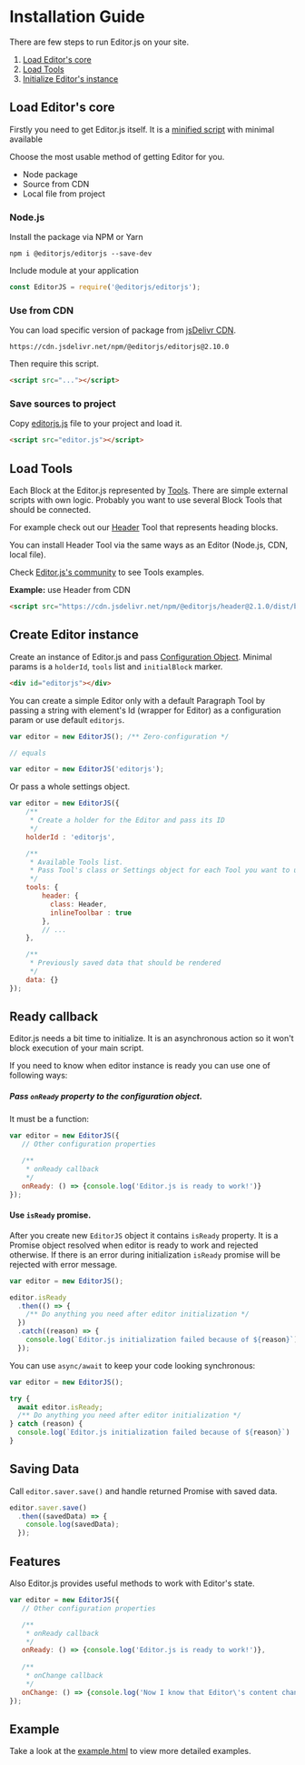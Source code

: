 # Installation Guide

There are few steps to run Editor.js on your site.

1. [Load Editor's core](#load-editors-core)
2. [Load Tools](#load-tools)
3. [Initialize Editor's instance](#create-editor-instance)

## Load Editor's core

Firstly you need to get Editor.js itself. It is a [minified script](../dist/editor.js) with minimal available

Choose the most usable method of getting Editor for you.

- Node package
- Source from CDN
- Local file from project

### Node.js

Install the package via NPM or Yarn

```shell
npm i @editorjs/editorjs --save-dev
```

Include module at your application 

```javascript
const EditorJS = require('@editorjs/editorjs');
```

### Use from CDN

You can load specific version of package from [jsDelivr CDN](https://www.jsdelivr.com/package/npm/@editorjs/editorjs).

`https://cdn.jsdelivr.net/npm/@editorjs/editorjs@2.10.0`

Then require this script.

```html
<script src="..."></script>
```

### Save sources to project

Copy [editorjs.js](../dist/editor.js) file to your project and load it.

```html
<script src="editor.js"></script>
```

## Load Tools

Each Block at the Editor.js represented by [Tools](tools.md). There are simple external scripts with own logic. Probably you want to use several Block Tools that should be connected.

For example check out our [Header](https://github.com/editorjs/header) Tool that represents heading blocks.

You can install Header Tool via the same ways as an Editor (Node.js, CDN, local file).

Check [Editor.js's community](https://github.com/editorjs) to see Tools examples.

**Example:** use Header from CDN

```html
<script src="https://cdn.jsdelivr.net/npm/@editorjs/header@2.1.0/dist/bundle.js"></script>
```

## Create Editor instance

Create an instance of Editor.js and pass [Configuration Object](../src/types-internal/editor-config.ts). 
Minimal params is a `holderId`, `tools` list and `initialBlock` marker.

```html
<div id="editorjs"></div>
```

You can create a simple Editor only with a default Paragraph Tool by passing a string with element's Id (wrapper for Editor) as a configuration param or use default `editorjs`.

```javascript
var editor = new EditorJS(); /** Zero-configuration */

// equals

var editor = new EditorJS('editorjs');
````

Or pass a whole settings object.

```javascript
var editor = new EditorJS({
    /**
     * Create a holder for the Editor and pass its ID
     */
    holderId : 'editorjs',

    /**
     * Available Tools list.
     * Pass Tool's class or Settings object for each Tool you want to use
     */
    tools: {
        header: {
          class: Header,
          inlineToolbar : true
        },
        // ...
    },

    /**
     * Previously saved data that should be rendered
     */
    data: {}
});
```

## Ready callback

Editor.js needs a bit time to initialize. It is an asynchronous action so it won't block execution of your main script.

If you need to know when editor instance is ready you can use one of following ways:

##### Pass `onReady` property to the configuration object. 

It must be a function:

```javascript
var editor = new EditorJS({
   // Other configuration properties

   /**
    * onReady callback
    */
   onReady: () => {console.log('Editor.js is ready to work!')}
});
```

#### Use `isReady` promise.

After you create new `EditorJS` object it contains `isReady` property.
It is a Promise object resolved when editor is ready to work and rejected otherwise.
If there is an error during initialization `isReady` promise will be rejected with error message.

```javascript
var editor = new EditorJS();

editor.isReady
  .then(() => {
    /** Do anything you need after editor initialization */
  })
  .catch((reason) => {
    console.log(`Editor.js initialization failed because of ${reason}`)
  });
```

You can use `async/await` to keep your code looking synchronous:

```javascript
var editor = new EditorJS();

try {
  await editor.isReady;
  /** Do anything you need after editor initialization */
} catch (reason) {
  console.log(`Editor.js initialization failed because of ${reason}`)
}
```


## Saving Data

Call `editor.saver.save()` and handle returned Promise with saved data.

```javascript
editor.saver.save()
  .then((savedData) => {
    console.log(savedData);
  });
```

## Features

Also Editor.js provides useful methods to work with Editor's state.

```javascript
var editor = new EditorJS({
   // Other configuration properties

   /**
    * onReady callback
    */
   onReady: () => {console.log('Editor.js is ready to work!')},
   
   /**
    * onChange callback
    */
   onChange: () => {console.log('Now I know that Editor\'s content changed!')}
});
```

## Example

Take a look at the [example.html](../example/example.html) to view more detailed examples.
